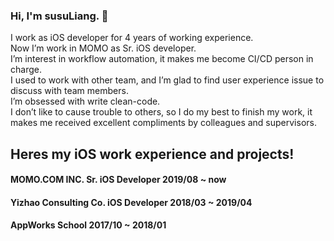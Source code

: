 ### Hi, I'm susuLiang.  👋
I work as iOS developer for 4 years of working experience. <br>
Now I’m work in MOMO as Sr. iOS developer. <br>
I’m interest in workflow automation, it makes me become CI/CD person in charge.<br>
I used to work with other team, and I’m glad to find user experience issue to discuss with team members. <br>
I’m obsessed with write clean-code. <br>I don’t like to cause trouble to others, so I do my best to finish my work, it makes me received excellent compliments by colleagues and supervisors.

## Heres my iOS work experience and projects!
#### MOMO.COM INC.  Sr. iOS Developer  2019/08 ~ now

#### Yizhao Consulting Co.  iOS Developer  2018/03 ~ 2019/04

#### AppWorks School   2017/10 ~ 2018/01
